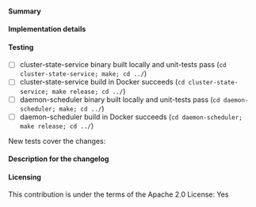 
#### Summary
<!-- What does this pull request do? -->

#### Implementation details
<!-- How are the changes implemented? -->

#### Testing
<!-- How was this tested? -->
- [ ] cluster-state-service binary built locally and unit-tests pass (`cd cluster-state-service; make; cd ../`)
- [ ] cluster-state-service build in Docker succeeds (`cd cluster-state-service; make release; cd ../`)
- [ ] daemon-scheduler binary built locally and unit-tests pass (`cd daemon-scheduler; make; cd ../`)
- [ ] daemon-scheduler build in Docker succeeds (`cd daemon-scheduler; make release; cd ../`)

New tests cover the changes: <!-- yes|no -->

#### Description for the changelog
<!--
Write a short summary that describes the changes in this pull request
for inclusion in changelog.
-->

#### Licensing

This contribution is under the terms of the Apache 2.0 License: Yes
